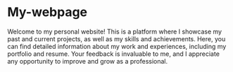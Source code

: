 # My-webpage
Welcome to my personal website! This is a platform where I showcase my past and current projects, as well as my skills and achievements. Here, you can find detailed information about my work and experiences, including my portfolio and resume. Your feedback is invaluable to me, and I appreciate any opportunity to improve and grow as a professional.
